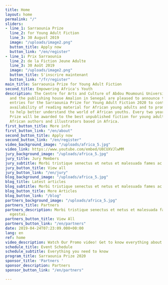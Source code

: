 ```yaml
---
title: Home
layout: home
permalink: "/"
sliders:
- line_1: Sarraounia Prize
  line_2: for Young Adult Fiction
  line_3: 30 August 2019
  image: "/uploads/image2.png"
  button_title: Apply now
  button_link: "/en/register"
- line_1: Prix Sarraounia
  line_2: de la Fiction Jeune Adulte
  line_3: 30 Août 2019
  image: "/uploads/image2.png"
  button_title: S'inscrire maintenant
  button_link: "/fr/register"
main_title: Sarraounia Prize for Young Adult Fiction
second_title: Empowering Africa's Youth
description: The Centre for Arts and Culture of Abdou Moumouni University in Niger
  and the publishing house Amalion in Senegal are pleased to announce the call for
  entries for the Sarraounia Prize for Young Adult Fiction 2020 to contribute to the
  availability of reading material for African young adults and to promote literature
  to help better understand the world of African youths. Every two years, the Sarraounia
  Prize will be awarded to the best unpublished fiction for young adults written by
  African authors and illustrators based in Africa.
first_button_title: More info
first_button_link: "/en/about"
second_button_title: Apply now
second_button_link: "/en/register"
video_background_image: "/uploads/africa_5.jpg"
video_link: https://www.youtube.com/embed/U8CUXVJlwMM
jury_background_image: "/uploads/africa_5.jpg"
jury_title: Jury Members
jury_subtitle: Morbi tristique senectus et netus et malesuada fames ac turpis egestas.
jury_button_title: View all
jury_button_link: "/en/jury"
blog_background_image: "/uploads/africa_5.jpg"
blog_title: Latest articles
blog_subtitle: Morbi tristique senectus et netus et malesuada fames ac turpis egestas.
blog_button_title: More Articles
blog_button_link: "/blog"
partners_background_image: "/uploads/africa_5.jpg"
partners_title: Partners
partners_description: Morbi tristique senectus et netus et malesuada fames ac turpis
  egestas.
partners_button_title: View All
partners_button_link: "/en/partners"
date: 2019-04-24T07:23:09.000+00:00
lang: en
ref: home
video_description: Watch Our Promo video! Get to know everything about Sarraounia
schedule_title: Event Schedule
schedule_subtitle: Everything you need to know
program_title: Sarraounia Prize 2020
sponsor_title: 'Partners '
sponsor_description: Partners
sponsor_button_link: "/en/partners"

---
```

